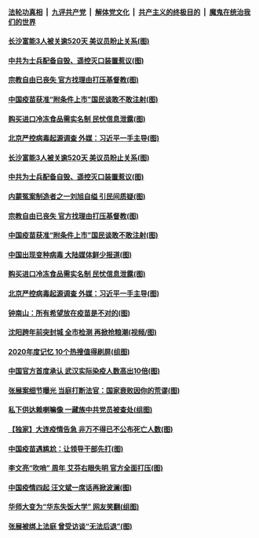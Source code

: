 

####  [法轮功真相](../../../../basic/blob/master/README.md?t=01020631) &nbsp;|&nbsp; [九评共产党](../../../../9ping.md/blob/master/README.md?t=01020631) &nbsp;|&nbsp; [解体党文化](../../../../jtdwh.md/blob/master/README.md?t=01020631)  &nbsp;|&nbsp; [共产主义的终极目的](../../../../gczydzjmd.md/blob/master/README.md?t=01020631) &nbsp;|&nbsp; [魔鬼在统治我们的世界](../../../../mgztzwmdsj.md/blob/master/README.md?t=01020631) 

#### [长沙富能3人被关逾520天 美议员盼止关系(图)](../pages/p1/957759.md?t=01020631) 

#### [中共为士兵配备自毁、遥控灭口装置惹议(图)](../pages/p1/957737.md?t=01020631) 

#### [宗教自由已丧失 官方找理由打压基督教(图)](../pages/p1/957718.md?t=01020631) 

#### [中国疫苗获准“附条件上市”国民谈敢不敢注射(图)](../pages/p1/957664.md?t=01020631) 

#### [购买进口冷冻食品需实名制 民忧信息泄露(图)](../pages/p1/957716.md?t=01020631) 

#### [北京严控病毒起源调查 外媒：习近平一手主导(图)](../pages/p1/957707.md?t=01020631) 

#### [长沙富能3人被关逾520天 美议员盼止关系(图)](../pages/p1/957759.md?t=01020631) 

#### [中共为士兵配备自毁、遥控灭口装置惹议(图)](../pages/p1/957737.md?t=01020631) 

#### [内蒙冤案制造者之一刘旭自缢 引民间质疑(图)](../pages/p1/957752.md?t=01020631) 

#### [宗教自由已丧失 官方找理由打压基督教(图)](../pages/p1/957718.md?t=01020631) 

#### [中国疫苗获准“附条件上市”国民谈敢不敢注射(图)](../pages/p1/957664.md?t=01020631) 

#### [中国出现变种病毒 大陆媒体鲜少报道(图)](../pages/p1/957690.md?t=01020631) 

#### [购买进口冷冻食品需实名制 民忧信息泄露(图)](../pages/p1/957716.md?t=01020631) 

#### [北京严控病毒起源调查 外媒：习近平一手主导(图)](../pages/p1/957707.md?t=01020631) 

#### [钟南山：所有希望放在疫苗是不对的(图)](../pages/p1/957645.md?t=01020631) 

#### [沈阳跨年前突封城 全市检测 再掀抢粮潮(视频/图)](../pages/p1/957676.md?t=01020631) 

#### [2020年度记忆 10个热搜值得刷屏(组图)](../pages/p1/957619.md?t=01020631) 

#### [中国官方首度承认 武汉实际染疫人数高出10倍(图)](../pages/p1/957617.md?t=01020631) 

#### [张展案细节曝光 当庭打断法官：国家衰败因你的荒谬(图)](../pages/p1/957581.md?t=01020631) 

#### [私下供达赖喇嘛像 一藏族中共党员被查处(组图)](../pages/p1/957628.md?t=01020631) 

#### [【独家】大连疫情告急 非万不得已不公布死亡人数(图)](../pages/p1/957568.md?t=01020631) 

#### [中国疫苗遇尴尬：让领导干部先打(图)](../pages/p1/957579.md?t=01020631) 

#### [李文亮“吹哨” 周年 艾芬右眼失明 官方全面打压(图)](../pages/p1/957560.md?t=01020631) 

#### [中国疫情四起 汪文斌一席话再掀波澜(图)](../pages/p1/957480.md?t=01020631) 

#### [华师大变为“华东失饭大学” 网友笑翻(组图)](../pages/p1/957547.md?t=01020631) 

#### [张展被绑上法庭 曾受访谈“无法后退”(图)](../pages/p1/957512.md?t=01020631) 

